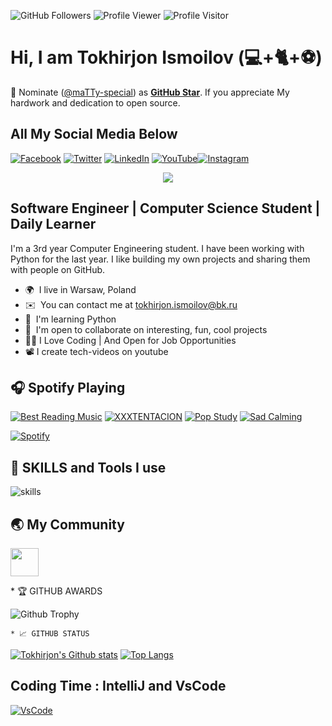 

  <img src="https://img.shields.io/github/followers/maTTy-special?label=Followers%20&logo=github" alt="GitHub Followers" /> <img src="https://komarev.com/ghpvc/?username=maTTy-special&label=Profile%20views&color=0e75b6&style=flat" alt="Profile Viewer" /> <img src="https://visitor-badge.glitch.me/badge?page_id=maTTy-special.maTTy-special" alt="Profile Visitor"/>


# Hi, I am Tokhirjon Ismoilov (💻+🐈+⚽)

📢 Nominate ([@maTTy-special](https://github.com/maTTy-special)) as **[GitHub Star](https://stars.github.com/nominate)**. If you appreciate My hardwork and dedication to open source.

<!-- markdownlint-enable MD033 -->
##  All My Social Media Below

[![Facebook](https://img.shields.io/badge/Facebook-%231877F2.svg?&style=flat-square&logo=facebook&logoColor=white)](https://www.facebook.com/stainless.ismoilov) [![Twitter](https://img.shields.io/badge/Twitter-%231DA1F2.svg?&style=flat-square&logo=twitter&logoColor=white)](https://twitter.com/tohir___jon) [![LinkedIn](https://img.shields.io/badge/LinkedIn-%230077B5.svg?&style=flat-square&logo=linkedin&logoColor=white)](https://www.linkedin.com/in/tokhirjon-ismoilov-5294961b8) [![YouTube](https://img.shields.io/badge/YouTube-%23FF0000.svg?&style=flat-square&logo=youtube&logoColor=white)](https://www.youtube.com/channel/UCDrY3IWlUUkc4EhNjdz3TPg)[![Instagram](https://img.shields.io/badge/-INSTAGRAM-blue)](https://www.instagram.com/tohir___jon/)

<p align="center">
  <a href="https://github.com/DenverCoder1/readme-typing-svg"><img src="https://readme-typing-svg.herokuapp.com?color=%2336BCF7&lines=Full+stack+Web+Developer;Love+Coding;Good+at+Python;Always-Learning&font=Fira%20Code&center=true&width=440&height=45&color=f75c7e&vCenter=true&size=22"></a>
</p>

Software Engineer | Computer Science Student | Daily Learner
-----------------------------------------------------------------

I'm a 3rd year Computer Engineering student. I have been working with Python for the last year. I like building my own projects and sharing them with people on GitHub.

* 🌍  I live in Warsaw, Poland
* ✉️  You can contact me at [tokhirjon.ismoilov@bk.ru](mailto:tokhirjon.ismoilov@bk.ru)
* 🧠  I'm learning  Python
* 🤝  I'm open to collaborate on interesting, fun, cool projects
* 👨‍💻  I Love Coding | And Open for Job Opportunities
* 📽️  I create tech-videos on youtube



## 🎧 Spotify Playing

[![Best Reading Music](https://img.shields.io/badge/Best%20Reading%20Music-%231DB954.svg?&style=flat-square&logo=spotify&logoColor=white)](https://open.spotify.com/track/6VcyHKX0tZvwFYtgJL7IcX?si=710019fc64c44844) [![XXXTENTACION](https://img.shields.io/badge/XXXTENTACION%20Music-%231DB954.svg?&style=flat-square&logo=spotify&logoColor=white)](https://open.spotify.com/track/2ZRo7axmMPeSVUvDbGkJah?si=769f3ac431724d63) [![Pop Study](https://img.shields.io/badge/POP%20Study-%231DB954.svg?&style=flat-square&logo=spotify&logoColor=white)](https://open.spotify.com/playlist/37i9dQZF1DWSoyxGghlqv5?si=8942644900ae4ef9) [![Sad Calming](https://img.shields.io/badge/Sad%20Calming-%231DB954.svg?&style=flat-square&logo=spotify&logoColor=white)](https://open.spotify.com/playlist/37i9dQZF1DX7qK8ma5wgG1?si=83fdcf2eb0cb44ca)

[![Spotify](https://readme-spotify.warengonzaga.com/api/spotify)](https://open.spotify.com/user/vmt7lpqdatuelp2chw7ur2p2l)

## 🔧 SKILLS and Tools I use

![skills](https://skillicons.dev/icons?i=html,css,js,react,mysql,py,django,git,vscode,bootstrap,github&theme=light)

## 🌏 My Community
<a href="https://discord.gg/KzFmddJ2" target="_blank" rel="noreferrer"><img src="https://www.svgrepo.com/show/353655/discord-icon.svg" width="45" height="45" /></a>

<!-- ## 🍀 Sponsors and Supporters


<!-- </details> --> * 🏆 GITHUB AWARDS

<!-- <details>
    <summary>&#127942 <b>GitHub Awards</b></summary><br/> -->


![Github Trophy](https://github-profile-trophy.vercel.app/?username=maTTy-special&theme=tokyonight)

<!-- </details> -->

<!-- <details> -->
    * 📈 GITHUB STATUS
[![Tokhirjon's Github stats](https://github-readme-stats.vercel.app/api?username=maTTy-special&count_private=true&show_icons=true&theme=tokyonight)](https://github.com/maTTy-special/maTTy-special/blob/main/README.md) 
[![Top Langs](https://github-readme-stats.vercel.app/api/top-langs/?username=maTTy-special&layout=compact&theme=tokyonight)](https://github.com/maTTy-special/maTTy-special/blob/main/README.md)



<!-- <details> -->
## Coding Time : IntelliJ and VsCode

[![VsCode](https://github-readme-stats.vercel.app/api/wakatime?https://wakatime.com/share/@23e9389b-ea1e-4c9b-b307-ec5c04953666/6ab8d2be-5542-4905-8410-febeee39cbfe.svg)](https://github.com/anuraghazra/github-readme-stats)





